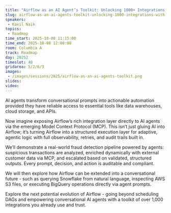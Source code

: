 ```yaml
---
title: "Airflow as an AI Agent’s Toolkit: Unlocking 1000+ Integrations with MCP"
slug: airflow-as-an-ai-agents-toolkit-unlocking-1000-integrations-with-mcp
speakers:
 - Kaxil Naik
topics:
 - Roadmap
time_start: 2025-10-08 11:15:00
time_end: 2025-10-08 12:00:00
room: Columbia A
track: Roadmap
day: 20252
timeslot: 48
gridarea: 5/2/6/3
images:
 - /images/sessions/2025/airflow-as-an-ai-agents-toolkit.png
slides:
video:
---
```


AI agents transform conversational prompts into actionable automation provided they have reliable access to essential tools like data warehouses, cloud storage, and APIs. 

Now imagine exposing Airflow’s rich integration layer directly to AI agents via the emerging Model Context Protocol (MCP). This isn’t just gluing AI into Airflow; it’s turning Airflow into a structured execution layer for adaptive, agentic logic with full observability, retries, and audit trails built in. 

We’ll demonstrate a real-world fraud detection pipeline powered by agents: suspicious transactions are analyzed, enriched dynamically with external customer data via MCP, and escalated based on validated, structured outputs. Every prompt, decision, and action is auditable and compliant.

We will then explore how Airflow can be extended into a conversational future - such as querying Snowflake from natural language, inspecting AWS S3 files, or executing BigQuery operations directly via agent prompts.

Explore the next potential evolution of Airflow - going beyond scheduling DAGs and empowering conversational AI agents with a toolkit of over 1,000 integrations you already use and trust.